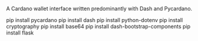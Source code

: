 A Cardano wallet interface written predominantly with Dash and Pycardano.

pip install pycardano
pip install dash
pip install python-dotenv
pip install cryptography
pip install base64
pip install dash-bootstrap-components
pip install flask
